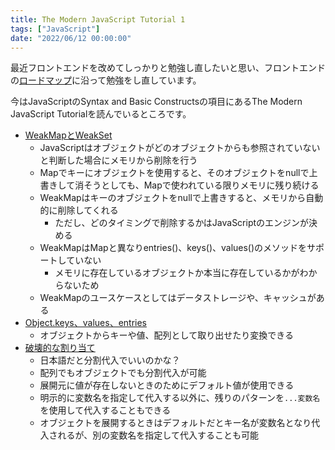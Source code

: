 ```yaml
---
title: The Modern JavaScript Tutorial 1
tags: ["JavaScript"]
date: "2022/06/12 00:00:00"
---
```


最近フロントエンドを改めてしっかりと勉強し直したいと思い、フロントエンドの<a href="https://roadmap.sh/frontend" target="_blank">ロードマップ</a>に沿って勉強をし直しています。

今はJavaScriptのSyntax and Basic Constructsの項目にあるThe Modern JavaScript Tutorialを読んでいるところです。

- <a href="https://javascript.info/weakmap-weakset" target="_blank">WeakMapとWeakSet</a>
  - JavaScriptはオブジェクトがどのオブジェクトからも参照されていないと判断した場合にメモリから削除を行う
  - Mapでキーにオブジェクトを使用すると、そのオブジェクトをnullで上書きして消そうとしても、Mapで使われている限りメモリに残り続ける
  - WeakMapはキーのオブジェクトをnullで上書きすると、メモリから自動的に削除してくれる
    - ただし、どのタイミングで削除するかはJavaScriptのエンジンが決める
  - WeakMapはMapと異なりentries()、keys()、values()のメソッドをサポートしていない
    - メモリに存在しているオブジェクトか本当に存在しているかがわからないため
  - WeakMapのユースケースとしてはデータストレージや、キャッシュがある
- <a href="https://javascript.info/keys-values-entries" target="_blank">Object.keys、values、entries</a>
  - オブジェクトからキーや値、配列として取り出せたり変換できる
- <a href="https://javascript.info/destructuring-assignment" target="_blank">破壊的な割り当て</a>
  - 日本語だと分割代入でいいのかな？
  - 配列でもオブジェクトでも分割代入が可能
  - 展開元に値が存在しないときのためにデフォルト値が使用できる
  - 明示的に変数名を指定して代入する以外に、残りのパターンを`...変数名`を使用して代入することもできる
  - オブジェクトを展開するときはデフォルトだとキー名が変数名となり代入されるが、別の変数名を指定して代入することも可能
